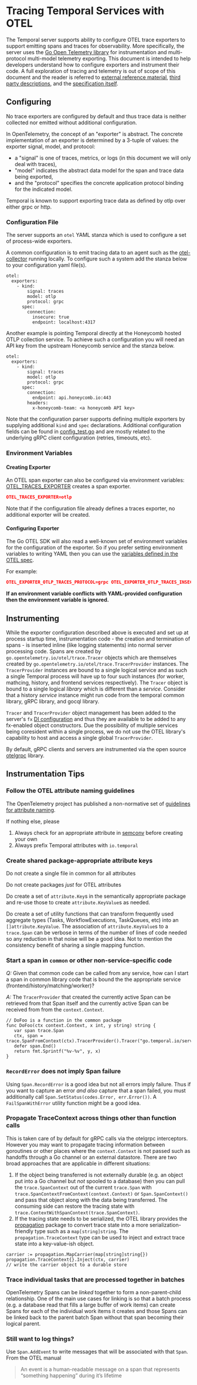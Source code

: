 # Tracing Temporal Services with OTEL

The Temporal server supports ability to configure OTEL trace exporters to
support emitting spans and traces for observability. More specifically, the
server uses the [Go Open Telemetry
library](https://github.com/open-telemetry/opentelemetry-go) for instrumentation
and multi-protocol multi-model telemetry exporting. This document is intended to
help developers understand how to configure exporters and instrument their code.
A full exploration of tracing and telemetry is out of scope of this document and
the reader is referred to [external reference
material](https://opentelemetry.io/docs/concepts/signals/traces/), [third party
descriptions](https://lightstep.com/opentelemetry/tracing), and the
[specification
itself](https://github.com/open-telemetry/opentelemetry-specification/blob/main/specification/overview.md#tracing-signal).

## Configuring

No trace exporters are configured by default and thus trace data is neither
collected nor emitted without additional configuration.

In OpenTelemetry, the concept of an "exporter" is
abstract. The concrete implementation of an exporter is determined by a
3-tuple of values: the exporter signal, model, and protocol:
- a "signal" is one of traces, metrics, or logs (in this document we will only deal with traces),
- "model" indicates the abstract data model for the span and trace data being exported,
- and the "protocol" specifies the concrete application protocol binding for the indicated model.

Temporal is known to support exporting trace data as defined by otlp over either grpc or http.

### Configuration File

The server supports an `otel` YAML stanza which is used to configure a
set of process-wide exporters. 

A common configuration is to emit tracing data to an agent such as the
[otel-collector](https://opentelemetry.io/docs/collector/) running locally. To
configure such a system add the stanza below to your configuration yaml file(s).

```
otel:
  exporters:
    - kind:
        signal: traces
        model: otlp
        protocol: grpc
      spec:
        connection:
          insecure: true
          endpoint: localhost:4317
```

Another example is pointing Temporal directly at the Honeycomb hosted OTLP
collection service. To achieve such a configuration you will need an API key
from the upstream Honeycomb service and the stanza below.

```
otel:
  exporters:
    - kind:
        signal: traces
        model: otlp
        protocol: grpc
      spec:
        connection:
          endpoint: api.honeycomb.io:443
        headers:
          x-honeycomb-team: <a honeycomb API key>
```

Note that the configuration parser supports defining multiple exporters by
supplying additional `kind` and `spec` declarations. Additional configuration
fields can be found in [config_test.go](../../common/telemetry/config_test.go)
and are mostly related to the underlying gRPC client configuration (retries,
timeouts, etc).

### Environment Variables

#### Creating Exporter

An OTEL span exporter can also be configured via environment variables: [OTEL_TRACES_EXPORTER](
https://opentelemetry.io/docs/specs/otel/configuration/sdk-environment-variables/#exporter-selection) 
creates a span exporter.

```json
OTEL_TRACES_EXPORTER=otlp
```

Note that if the configuration file already defines a traces exporter, no additional exporter 
will be created.

#### Configuring Exporter

The Go OTEL SDK will also read a well-known set of environment variables for the configuration
of the exporter. So if you prefer setting environment variables to writing YAML then you can use the
[variables defined in the OTEL spec](https://opentelemetry.io/docs/specs/otel/configuration/sdk-environment-variables/).

For example:
```json
OTEL_EXPORTER_OTLP_TRACES_PROTOCOL=grpc OTEL_EXPORTER_OTLP_TRACES_INSECURE=true
```

**If an environment variable conflicts with YAML-provided configuration then the environment 
variable is ignored.**

## Instrumenting

While the exporter configuration described above is executed and set up at
process startup time, instrumentation code - the creation and termination of
spans - is inserted inline (like logging statements) into normal server
processing code. Spans are created by `go.opentelemetry.io/otel/trace.Tracer`
objects which are themselves created by
`go.opentelemetry.io/otel/trace.TracerProvider` instances. The `TracerProvider`
instances are bound to a single logical service and as such a single Temporal
process will have up to four such instances (for worker, mathcing, history, and
frontend services respectively). The `Tracer` object is bound to a single
logical _library_ which is different than a _service_. Consider that a history
_service_ instance might run code from the temporal common library, gRPC
library, and gocql library. 

`Tracer` and `TracerProvider` object management has been added to the server's
`fx` [DI configuration](https://github.com/temporalio/temporal/blob/f86b8d2c5f43907eaea4ad53ea082d70692c38cf/temporal/fx.go#L787-L889)
and thus they are available to be added to any fx-enabled object constructors.
Due the possibility of multiple services being coresident within a single
process, we do not use the OTEL library's capability to host and access a single
global `TracerProvider`.

By default, gRPC clients and servers are instrumented via the open source
[otelgrpc](https://github.com/open-telemetry/opentelemetry-go-contrib/tree/main/instrumentation/google.golang.org/grpc/otelgrpc)
library.

## Instrumentation Tips

### Follow the OTEL attribute naming guidelines

The OpenTelemetry project has published a non-normative set of [guidelines for
attribute naming](https://opentelemetry.io/docs/reference/specification/common/attribute-naming/).

If nothing else, please

1. Always check for an appropriate attribute in
   [semconv](https://pkg.go.dev/go.opentelemetry.io/otel/semconv) before
   creating your own
1. Always prefix Temporal attributes with `io.temporal`

### Create shared package-appropriate attribute keys

Do not create a single file in common for all attributes

Do not create packages _just_ for OTEL attributes

Do create a set of `attribute.Key`s in the semantically appropriate package and
re-use those to create `attribute.KeyValue`s as needed.

Do create a set of utility functions that can transform frequently used
aggregate types (Tasks, WorkflowExecutions, TaskQueues, etc) into an
`[]attribute.KeyValue`. The association of `attribute.KeyValue`s to a
`trace.Span` can be verbose in terms of the number of lines of code needed so
any reduction in that noise will be a good idea. Not to mention the consistency
benefit of sharing a single mapping function.

### Start a span in `common` or other non-service-specific code

*Q:* Given that common code can be called from any service, how can I start a span
in common library code that is bound the the appropriate service
(frontend/history/matching/worker)?

*A:* The `TracerProvider` that created the currently active Span can be retrieved
from that Span itself and the currently active Span can be received from from
the `context.Context`.

```
// DoFoo is a function in the common package
func DoFoo(ctx context.Context, x int, y string) string {
   var span trace.Span
   ctx, span = trace.SpanFromContext(ctx).TracerProvider().Tracer("go.temporal.io/server/common").Start("DoFoo")
   defer span.End()
   return fmt.Sprintf("%v-%v", y, x)
}
```

### `RecordError` does not imply Span failure

Using `Span.RecordError` is a good idea but not all errors imply failure. Thus
if you want to capture an error _and also_ capture that a span failed, you must
additionally call `Span.SetStatus(codes.Error, err.Error())`. A
`FailSpanWithError` utility function might be a good idea.

### Propagate TraceContext across things other than function calls

This is taken care of by default for gRPC calls via the otelgrpc interceptors.
However you may want to propagate tracing information between goroutines or
other places where the `context.Context` is not passed such as handoffs through
a Go channel or an external datastore. There are two broad approaches that are
applicable in different situations:

1. If the object being transferred is not externally durable (e.g. an object put
   into a Go channel but _not_ spooled to a database) then you can pull the
   `trace.SpanContext` out of the current `trace.Span` with
   `trace.SpanContextFromContext(context.Context)` or `Span.SpanContext()` and
   pass that object along with the data being transferred. The consuming side
   can restore the tracing state with
   `trace.ContextWithSpanContext(trace.SpanContext)`.
1. If the tracing state needs to be serialized, the OTEL library provides the
   [propagation](https://pkg.go.dev/go.opentelemetry.io/otel@v1.7.0/propagation)
   package to convert trace state into a more serialization-friendly type such
   as a `map[string]string`. The `propagation.TraceContext` type can be used to
   inject and extract trace state into a key-value-ish object.

```
carrier := propagation.MapCarrier(map[string]string{})
propagation.TraceContext{}.Inject(ctx, carrier)
// write the carrier object to a durable store
```
### Trace individual tasks that are processed together in batches

OpenTelemetry Spans can be _linked_ together to form a non-parent-child
relationship. One of the main use cases for linking is so that a batch process
(e.g. a database read that fills a large buffer of work items) can create Spans
for each of the individual work items it creates and those Spans can be linked
back to the parent batch Span without that span becoming their logical parent.

### Still want to log things?

Use `Span.AddEvent` to write messages that will be associated with that `Span`.
From the OTEL manual

> An event is a human-readable message on a span that represents “something happening” during it’s lifetime
